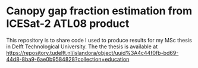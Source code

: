 # Canopy gap fraction estimation from ICESat-2 ATL08 product
This repository is to share code I used to produce results for my MSc thesis in Delft Technological University. The the thesis is available at https://repository.tudelft.nl/islandora/object/uuid%3A4c44f0fb-bd69-44d8-8ba9-6ae0b9584828?collection=education 
